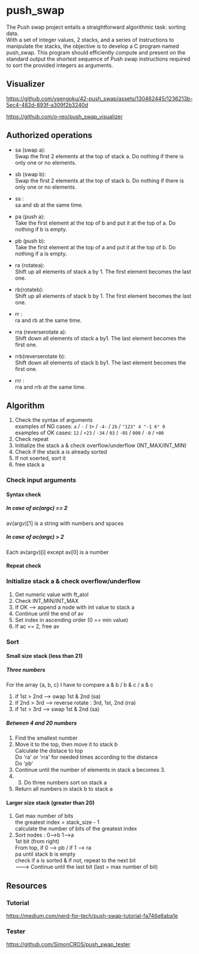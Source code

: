 # push_swap

The Push swap project entails a straightforward algorithmic task: sorting data.  
With a set of integer values, 2 stacks, and a series of instructions to manipulate the stacks, the objective is to develop a C program named push_swap. This program should efficiently compute and present on the standard output the shortest sequence of Push swap instructions required to sort the provided integers as arguments.

## Visualizer

https://github.com/ysengoku/42-push_swap/assets/130462445/1236213b-5ec4-482d-893f-a309f2b3240d  

https://github.com/o-reo/push_swap_visualizer  

  
## Authorized operations

- sa (swap a):  
	Swap the first 2 elements at the top of stack a. Do nothing if there is only one or no elements.
- sb (swap b):   
	Swap the first 2 elements at the top of stack b. Do nothing if there is only one or no elements.
- ss :  
	sa and sb at the same time.
  
- pa (push a):  
	Take the first element at the top of b and put it at the top of a. Do nothing if b is empty. 
- pb (push b):  
  	 Take the first element at the top of a and put it at the top of b. Do nothing if a is empty.
  
- ra (rotatea):  
	Shift up all elements of stack a by 1. The first element becomes the last one. 
- rb(rotateb):  
	Shift up all elements of stack b by 1. The first element becomes the last one. 
- rr :   
	ra and rb at the same time.
  
- rra (reverserotate a):  
	Shift down all elements of stack a by1. The last element becomes the first one. 
- rrb(reverserotate b):  
	Shift down all elements of stack b by1. The last element becomes the first one.  
- rrr :  
	rra and rrb at the same time.

## Algorithm
1. Check the syntax of arguments  
	examples of NG cases: `a` / `-` / `3+` / `-4-` / `2b` / `"123" 4 "-1 6" 0`  
	examples of OK cases: `12` / `+23` / `-34` / `03` / `-05` / `000` / `-0` / `+00`  
3. Check repeat
4. Initialize the stack a & check overflow/underflow (INT_MAX/INT_MIN)
5. Check if the stack a is already sorted
6. If not soerted, sort it
7. free stack a

### Check input arguments
#### Syntax check
##### In case of ac(argc) == 2
av(argv)[1] is a string with numbers and spaces

##### In case of ac(argc) > 2
Each av(argv)[i] except av[0] is a number

#### Repeat check

### Initialize stack a & check overflow/underflow  
1. Get numeric value with ft_atol
2. Check INT_MIN/INT_MAX
3. If OK --> append a node with int value to stack a
4. Continue until the end of av
5. Set index in ascending order (0 == min value)
6. If ac == 2, free av

### Sort
#### Small size stack (less than 21)

##### Three numbers
For the array {a, b, c}
I have to compare a & b / b & c / a & c
1. if 1st > 2nd --> swap 1st & 2nd (sa)
2. if 2nd > 3rd --> reverse rotate : 3rd, 1st, 2nd (rra)
3. if 1st > 3rd --> swap 1st & 2nd (sa)

##### Between 4 and 20 numbers
1. Find the smallest number
2. Move it to the top, then move it to stack b  
		Calculate the distace to top  
		Do 'ra' or 'rra' for needed times according to the distance  
		Do 'pb'  
4. Continue until the number of elements in stack a becomes 3.
5. 3. Do three numbers sort on stack a
6. Return all numbers in stack b to stack a

#### Larger size stack (greater than 20)
1. Get max number of bits  
	the greatest index = stack_size - 1  
	calculate the number of bits of the greatest index  
2. Sort nodes : 0-->b 1-->a  
	1st bit (from right)  
		From top, if 0 --> pb / if 1 --> ra  
		pa until stack b is empty  
	check if a is sorted & if not, repeat to the next bit  
 	---> Continue until the last bit (last = max number of bit)  

## Resources

### Tutorial
https://medium.com/nerd-for-tech/push-swap-tutorial-fa746e6aba1e

### Tester
https://github.com/SimonCROS/push_swap_tester
